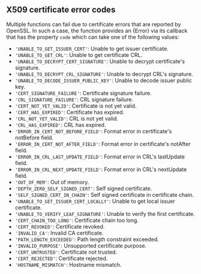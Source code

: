 ## X509 certificate error codes

Multiple functions can fail due to certificate errors that are reported by
OpenSSL. In such a case, the function provides an {Error} via its callback that
has the property `code` which can take one of the following values:

<!--
values are taken from src/crypto/crypto_common.cc
description are taken from deps/openssl/openssl/crypto/x509/x509_txt.c
-->

* `'UNABLE_TO_GET_ISSUER_CERT'`: Unable to get issuer certificate.
* `'UNABLE_TO_GET_CRL'`: Unable to get certificate CRL.
* `'UNABLE_TO_DECRYPT_CERT_SIGNATURE'`: Unable to decrypt certificate's
  signature.
* `'UNABLE_TO_DECRYPT_CRL_SIGNATURE'`: Unable to decrypt CRL's signature.
* `'UNABLE_TO_DECODE_ISSUER_PUBLIC_KEY'`: Unable to decode issuer public key.
* `'CERT_SIGNATURE_FAILURE'`: Certificate signature failure.
* `'CRL_SIGNATURE_FAILURE'`: CRL signature failure.
* `'CERT_NOT_YET_VALID'`: Certificate is not yet valid.
* `'CERT_HAS_EXPIRED'`: Certificate has expired.
* `'CRL_NOT_YET_VALID'`: CRL is not yet valid.
* `'CRL_HAS_EXPIRED'`: CRL has expired.
* `'ERROR_IN_CERT_NOT_BEFORE_FIELD'`: Format error in certificate's notBefore
  field.
* `'ERROR_IN_CERT_NOT_AFTER_FIELD'`: Format error in certificate's notAfter
  field.
* `'ERROR_IN_CRL_LAST_UPDATE_FIELD'`: Format error in CRL's lastUpdate field.
* `'ERROR_IN_CRL_NEXT_UPDATE_FIELD'`: Format error in CRL's nextUpdate field.
* `'OUT_OF_MEM'`: Out of memory.
* `'DEPTH_ZERO_SELF_SIGNED_CERT'`: Self signed certificate.
* `'SELF_SIGNED_CERT_IN_CHAIN'`: Self signed certificate in certificate chain.
* `'UNABLE_TO_GET_ISSUER_CERT_LOCALLY'`: Unable to get local issuer certificate.
* `'UNABLE_TO_VERIFY_LEAF_SIGNATURE'`: Unable to verify the first certificate.
* `'CERT_CHAIN_TOO_LONG'`: Certificate chain too long.
* `'CERT_REVOKED'`: Certificate revoked.
* `'INVALID_CA'`: Invalid CA certificate.
* `'PATH_LENGTH_EXCEEDED'`: Path length constraint exceeded.
* `'INVALID_PURPOSE'`: Unsupported certificate purpose.
* `'CERT_UNTRUSTED'`: Certificate not trusted.
* `'CERT_REJECTED'`: Certificate rejected.
* `'HOSTNAME_MISMATCH'`: Hostname mismatch.
